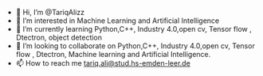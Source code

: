 - 👋 Hi, I’m @TariqAlizz
- 👀 I’m interested in Machine Learning and Artificial Intelligence
- 🌱 I’m currently learning Python,C++, Industry 4.0,open cv, Tensor flow , Dtectron, object detection 
- 💞️ I’m looking to collaborate on Python,C++, Industry 4.0,open cv, Tensor flow , Dtectron, Machine learning and Artificial Intelligence.
- 📫 How to reach me tariq.ali@stud.hs-emden-leer.de

<!---
TariqAlizz/TariqAlizz is a ✨ special ✨ repository because its `README.md` (this file) appears on your GitHub profile.
You can click the Preview link to take a look at your changes.
--->
